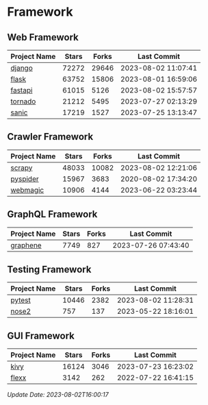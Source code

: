 # Framework

## Web Framework
| Project Name | Stars | Forks | Last Commit |
| ------------ | ----- | ----- | ----------- |
| [django](https://github.com/django/django) | 72272 | 29646 | 2023-08-02 11:07:41 |
| [flask](https://github.com/pallets/flask) | 63752 | 15806 | 2023-08-01 16:59:06 |
| [fastapi](https://github.com/tiangolo/fastapi) | 61015 | 5126 | 2023-08-02 15:57:57 |
| [tornado](https://github.com/tornadoweb/tornado) | 21212 | 5495 | 2023-07-27 02:13:29 |
| [sanic](https://github.com/sanic-org/sanic) | 17219 | 1527 | 2023-07-25 13:13:47 |

## Crawler Framework
| Project Name | Stars | Forks | Last Commit |
| ------------ | ----- | ----- | ----------- |
| [scrapy](https://github.com/scrapy/scrapy) | 48033 | 10082 | 2023-08-02 12:21:06 |
| [pyspider](https://github.com/binux/pyspider) | 15967 | 3683 | 2020-08-02 17:34:20 |
| [webmagic](https://github.com/code4craft/webmagic) | 10906 | 4144 | 2023-06-22 03:23:44 |

## GraphQL Framework
| Project Name | Stars | Forks | Last Commit |
| ------------ | ----- | ----- | ----------- |
| [graphene](https://github.com/graphql-python/graphene) | 7749 | 827 | 2023-07-26 07:43:40 |

## Testing Framework
| Project Name | Stars | Forks | Last Commit |
| ------------ | ----- | ----- | ----------- |
| [pytest](https://github.com/pytest-dev/pytest) | 10446 | 2382 | 2023-08-02 11:28:31 |
| [nose2](https://github.com/nose-devs/nose2) | 757 | 137 | 2023-05-22 18:16:01 |

## GUI Framework
| Project Name | Stars | Forks | Last Commit |
| ------------ | ----- | ----- | ----------- |
| [kivy](https://github.com/kivy/kivy) | 16124 | 3046 | 2023-07-23 16:23:02 |
| [flexx](https://github.com/flexxui/flexx) | 3142 | 262 | 2022-07-22 16:41:15 |

*Update Date: 2023-08-02T16:00:17*